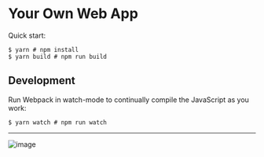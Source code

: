 # Your Own Web App

Quick start:

```
$ yarn # npm install
$ yarn build # npm run build
````

## Development

Run Webpack in watch-mode to continually compile the JavaScript as you work:

```
$ yarn watch # npm run watch
```

---

![image](https://github.com/Ajay-Dhangar/The-Frontend-Developer-Career-Path/assets/99037494/08890de8-9d5a-42e9-8cd6-8fa8d5c393ae)
